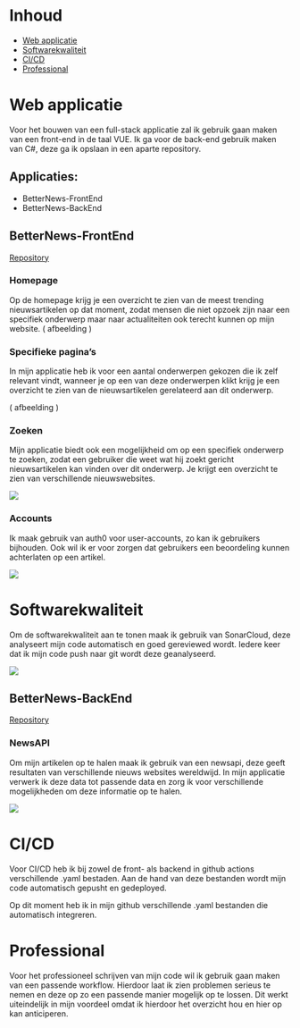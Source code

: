 # **Inhoud**
- [Web applicatie](#web-applicatie)
- [Softwarekwaliteit](#softwarekwaliteit)
- [CI/CD](#cicd)
- [Professional](#professional)
# **Web applicatie**
Voor het bouwen van een full-stack applicatie zal ik gebruik gaan maken van een front-end in de taal VUE. Ik ga voor de back-end gebruik maken van C#, deze ga ik opslaan in een aparte repository.

## **Applicaties:**
- BetterNews-FrontEnd
- BetterNews-BackEnd

## **BetterNews-FrontEnd**
[Repository](https://github.com/457726/betternewsfrontend-s3)
### **Homepage**
Op de homepage krijg je een overzicht te zien van de meest trending nieuwsartikelen op dat moment, zodat mensen die niet opzoek zijn naar een specifiek onderwerp maar naar actualiteiten ook terecht kunnen op mijn website.
( afbeelding )
### **Specifieke pagina’s**
In mijn applicatie heb ik voor een aantal onderwerpen gekozen die ik zelf relevant vindt, wanneer je op een van deze onderwerpen klikt krijg je een overzicht te zien van de nieuwsartikelen gerelateerd aan dit onderwerp.

( afbeelding )
### **Zoeken**
Mijn applicatie biedt ook een mogelijkheid om op een specifiek onderwerp te zoeken, zodat een gebruiker die weet wat hij zoekt gericht nieuwsartikelen kan vinden over dit onderwerp. Je krijgt een overzicht te zien van verschillende nieuwswebsites.

![](https://i.imgur.com/EOQVsTV.jpg)
### **Accounts**
Ik maak gebruik van auth0 voor user-accounts, zo kan ik gebruikers bijhouden. Ook wil ik er voor zorgen dat gebruikers een beoordeling kunnen achterlaten op een artikel.

![](https://imgur.com/20A6xBF.jpg)
# **Softwarekwaliteit**
Om de softwarekwaliteit aan te tonen maak ik gebruik van SonarCloud, deze analyseert mijn code automatisch en goed gereviewed wordt. Iedere keer dat ik mijn code push naar git wordt deze geanalyseerd.

![](https://imgur.com/MLqODCY.jpg)
## **BetterNews-BackEnd**
[Repository](https://github.com/457726/VueBackEnd)
### **NewsAPI**
Om mijn artikelen op te halen maak ik gebruik van een newsapi, deze geeft resultaten van verschillende nieuws websites wereldwijd. In mijn applicatie verwerk ik deze data tot passende data en zorg ik voor verschillende mogelijkheden om deze informatie op te halen.

![](https://imgur.com/zZh9dOI.jpg)
# **CI/CD**
Voor CI/CD heb ik bij zowel de front- als backend in github actions verschillende .yaml bestaden. Aan de hand van deze bestanden wordt mijn code automatisch gepusht en gedeployed.

Op dit moment heb ik in mijn github verschillende .yaml bestanden die automatisch integreren.
# **Professional**
Voor het professioneel schrijven van mijn code wil ik gebruik gaan maken van een passende workflow. Hierdoor laat ik zien problemen serieus te nemen en deze op zo een passende manier mogelijk op te lossen. Dit werkt uiteindelijk in mijn voordeel omdat ik hierdoor het overzicht hou en hier op kan anticiperen.
